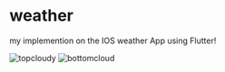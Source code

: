 # weather

my implemention on the IOS weather App using Flutter!

![topcloudy](https://github.com/senpaicode/IOS-WeatherApp/assets/109923656/8ed351f6-2db5-4f56-93a8-d4e6c9147137)   ![bottomcloud](https://github.com/senpaicode/IOS-WeatherApp/assets/109923656/eb432bbe-d6e8-4911-b25d-2c4d39b455e0) 



